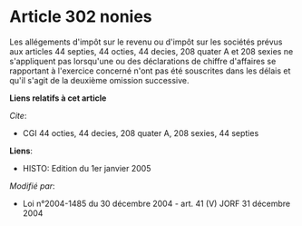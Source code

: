 # Article 302 nonies

Les allégements d'impôt sur le revenu ou d'impôt sur les sociétés prévus aux articles 44 septies, 44 octies, 44 decies, 208
quater A et 208 sexies ne s'appliquent pas lorsqu'une ou des déclarations de chiffre d'affaires se rapportant à l'exercice
concerné n'ont pas été souscrites dans les délais et qu'il s'agit de la deuxième omission successive.

**Liens relatifs à cet article**

_Cite_:

  - CGI 44 octies, 44 decies, 208 quater A, 208 sexies, 44 septies

**Liens**:

  - HISTO: Edition du 1er janvier 2005

_Modifié par_:

  - Loi n°2004-1485 du 30 décembre 2004 - art. 41 (V) JORF 31 décembre 2004
